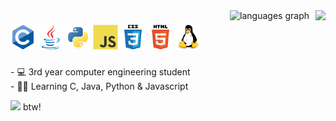 <div align="right">
<img align="right" height="150" src="https://media.tenor.com/si6LMkh1EykAAAAj/chandelure-pokemon.gif" style="margin-left:10px" />
<img align="right" src="https://github-readme-stats.vercel.app/api/top-langs?username=ivnmansi&locale=en&hide_title=false&layout=compact&card_width=320&langs_count=5&theme=rose_pine&hide_border=true&order=2" height="150" alt="languages graph" />  
</div>



###

<div align="left">
          <img src="https://raw.githubusercontent.com/devicons/devicon/master/icons/c/c-original.svg"alt="c" width="40" height="40"/>
          <img 
src="https://raw.githubusercontent.com/devicons/devicon/master/icons/java/java-original.svg"
 alt="java" width="40" height="40"/>
<img 
src="https://raw.githubusercontent.com/devicons/devicon/master/icons/python/python-original.svg"
 alt="python" width="40" height="40"/>
          <img 
src="https://raw.githubusercontent.com/devicons/devicon/master/icons/javascript/javascript-original.svg"
 alt="javascript" width="40" height="40"/>
<img 
src="https://raw.githubusercontent.com/devicons/devicon/master/icons/css3/css3-original-wordmark.svg"
 alt="css3" width="40" height="40"/>
  <img 
src="https://raw.githubusercontent.com/devicons/devicon/master/icons/html5/html5-original-wordmark.svg"
 alt="html5" width="40" height="40"/>
<img 
src="https://raw.githubusercontent.com/devicons/devicon/master/icons/linux/linux-original.svg"
 alt="linux" width="40" height="40"/>


</div>

###

<p align="left">- 💻 3rd year computer engineering student<br>- ✍🏻 Learning C, Java, Python & Javascript</p> 
<p><img src="https://img.shields.io/badge/Arch_Linux-1793D1?style=plastic&logo=arch-linux&logoColor=white"> btw!</p>

###


<br clear="both">


###

